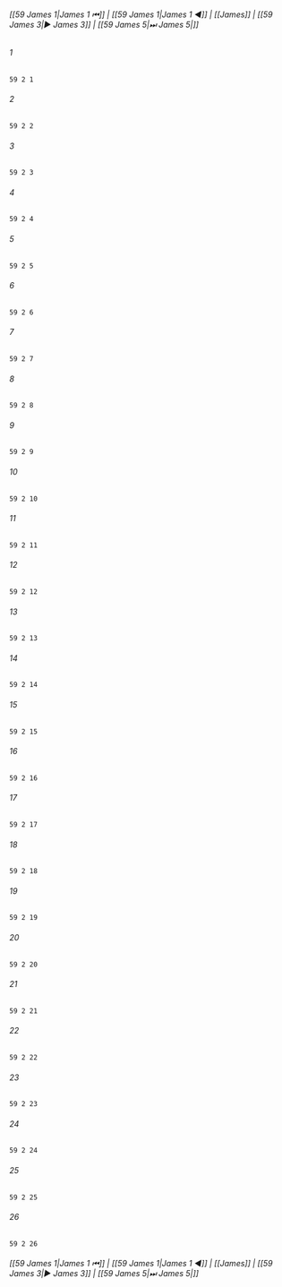 
###### [[59 James 1|James 1 ⏮]] | [[59 James 1|James 1 ◀]] | [[James]] | [[59 James 3|▶ James 3]] | [[59 James 5|⏭ James 5|]]

###### 1
``` verse
59 2 1 
```
###### 2
``` verse
59 2 2 
```
###### 3
``` verse
59 2 3 
```
###### 4
``` verse
59 2 4 
```
###### 5
``` verse
59 2 5 
```
###### 6
``` verse
59 2 6 
```
###### 7
``` verse
59 2 7 
```
###### 8
``` verse
59 2 8 
```
###### 9
``` verse
59 2 9 
```
###### 10
``` verse
59 2 10 
```
###### 11
``` verse
59 2 11 
```
###### 12
``` verse
59 2 12 
```
###### 13
``` verse
59 2 13 
```
###### 14
``` verse
59 2 14 
```
###### 15
``` verse
59 2 15 
```
###### 16
``` verse
59 2 16 
```
###### 17
``` verse
59 2 17 
```
###### 18
``` verse
59 2 18 
```
###### 19
``` verse
59 2 19 
```
###### 20
``` verse
59 2 20 
```
###### 21
``` verse
59 2 21 
```
###### 22
``` verse
59 2 22 
```
###### 23
``` verse
59 2 23 
```
###### 24
``` verse
59 2 24 
```
###### 25
``` verse
59 2 25 
```
###### 26
``` verse
59 2 26 
```

###### [[59 James 1|James 1 ⏮]] | [[59 James 1|James 1 ◀]] | [[James]] | [[59 James 3|▶ James 3]] | [[59 James 5|⏭ James 5|]]

